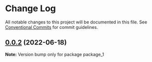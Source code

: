 # Change Log

All notable changes to this project will be documented in this file.
See [Conventional Commits](https://conventionalcommits.org) for commit guidelines.

## [0.0.2](https://github.com/AmmyXu/lerna-repo/compare/v0.0.1...v0.0.2) (2022-06-18)

**Note:** Version bump only for package package_1
